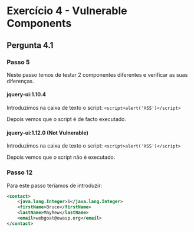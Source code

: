# Exercício 4 - Vulnerable Components

## Pergunta 4.1

### Passo 5
Neste passo temos de testar 2 componentes diferentes e verificar as suas diferenças.

#### jquery-ui:1.10.4
Introduzimos na caixa de texto o script: `<script>alert('XSS')</script>`

Depois vemos que o script é de facto executado.

#### jquery-ui:1.12.0 (Not Vulnerable)
Introduzimos na caixa de texto o script: `<script>alert('XSS')</script>`

Depois vemos que o script não é executado.

### Passo 12
Para este passo teríamos de introduzir:

```xml
<contact>
    <java.lang.Integer>1</java.lang.Integer>
    <firstName>Bruce</firstName>
    <lastName>Mayhew</lastName>
    <email>webgoat@owasp.org</email>  
</contact>
```

